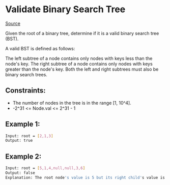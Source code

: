 # Validate Binary Search Tree
[Source](https://leetcode.com/problems/validate-binary-search-tree/)

Given the root of a binary tree, determine if it is a valid binary search tree (BST).

A valid BST is defined as follows:

The left 
subtree
 of a node contains only nodes with keys less than the node's key.
The right subtree of a node contains only nodes with keys greater than the node's key.
Both the left and right subtrees must also be binary search trees.

## Constraints:

 - The number of nodes in the tree is in the range [1, 10^4].
 - -2^31 <= Node.val <= 2^31 - 1



## Example 1:
```sh
Input: root = [2,1,3]
Output: true
```

## Example 2:
```sh
Input: root = [5,1,4,null,null,3,6]
Output: false
Explanation: The root node's value is 5 but its right child's value is 4.
```